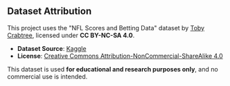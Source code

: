 ## Dataset Attribution

This project uses the "NFL Scores and Betting Data" dataset by [Toby Crabtree](https://www.kaggle.com/datasets/tobycrabtree/nfl-scores-and-betting-data), licensed under **CC BY-NC-SA 4.0**.

- **Dataset Source**: [Kaggle](https://www.kaggle.com/datasets/tobycrabtree/nfl-scores-and-betting-data)  
- **License**: [Creative Commons Attribution-NonCommercial-ShareAlike 4.0](https://creativecommons.org/licenses/by-nc-sa/4.0/)  

This dataset is used **for educational and research purposes only**, and no commercial use is intended.
